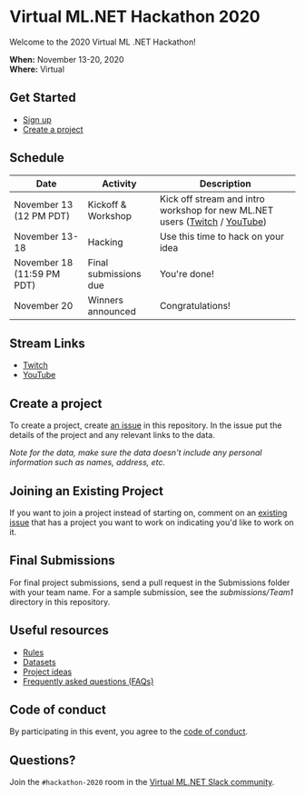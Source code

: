 # Virtual ML.NET Hackathon 2020

Welcome to the 2020 Virtual ML .NET Hackathon!

**When:** November 13-20, 2020  
**Where:** Virtual

## Get Started

- [Sign up](https://aka.ms/mlnet-hack-signup)
- [Create a project](https://github.com/virtualmlnet/hackathon-2020/issues/new?assignees=&labels=&template=idea.md&title=ML.NET+Hackathon+Idea)

## Schedule

| Date | Activity | Description |
| --- | --- | --- |
| November 13 (12 PM PDT) | Kickoff & Workshop | Kick off stream and intro workshop for new ML.NET users ([Twitch](https://www.twitch.tv/virtualmlnet) / [YouTube](https://www.youtube.com/watch?v=CoRcBV_y5E0))
| November 13-18 | Hacking | Use this time to hack on your idea
| November 18 (11:59 PM PDT) | Final submissions due | You're done!
| November 20  | Winners announced | Congratulations!

## Stream Links

- [Twitch](https://www.twitch.tv/virtualmlnet)
- [YouTube](https://www.youtube.com/watch?v=CoRcBV_y5E0)

## <a id="create-project"></a> Create a project

To create a project, create [an issue](https://github.com/virtualmlnet/hackathon-2020/issues/new?assignees=&labels=&template=idea.md&title=ML.NET+Hackathon+Idea) in this repository. In the issue put the details of the project and any relevant links to the data.

*Note for the data, make sure the data doesn't include any personal information such as names, address, etc.*

## Joining an Existing Project

If you want to join a project instead of starting on, comment on an [existing issue](https://github.com/virtualmlnet/hackathon-2020/issues/) that has a project you want to work on indicating you'd like to work on it.

## Final Submissions

For final project submissions, send a pull request in the Submissions folder with your team name. For a sample submission, see the *submissions/Team1* directory in this repository.

## Useful resources

- [Rules](rules.md)
- [Datasets](datasets.md)
- [Project ideas](project-ideas.md)
- [Frequently asked questions (FAQs)](FAQ.md)

## Code of conduct

By participating in this event, you agree to the [code of conduct](code-of-conduct.md).

## Questions?

Join the `#hackathon-2020` room in the [Virtual ML.NET Slack community](https://join.slack.com/t/virtual-mlnet/shared_invite/zt-galp4khg-gUJiri5yvEfTD2vkLa9v0w).

